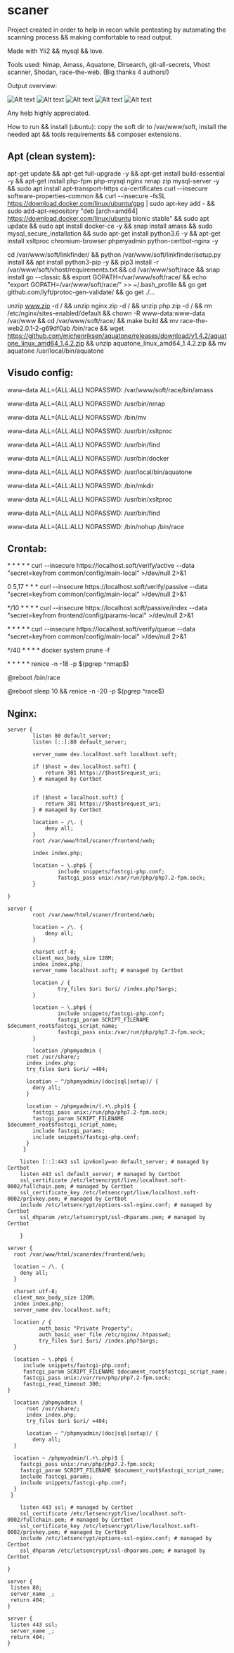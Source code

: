 
# scaner
Project created in order to help in recon while pentesting by automating the scanning process && making comfortable to read output.

Made with Yii2 && mysql && love.

Tools used: Nmap, Amass, Aquatone, Dirsearch, git-all-secrets, Vhost scanner, Shodan, race-the-web. (Big thanks 4 authors!)

Output overview:

![Alt text](/img1.png?raw=true)
![Alt text](/img2.png?raw=true)
![Alt text](/img3.png?raw=true)
![Alt text](/img4.png?raw=true)
![Alt text](/img5.png?raw=true)

Any help highly appreciated. 

How to run && install (ubuntu): copy the soft dir to /var/www/soft, install the needed apt && tools requirements && composer extensions.

<h2> Apt (clean system): </h2>

apt-get update && apt-get full-upgrade -y && apt-get install build-essential -y && apt-get install php-fpm php-mysql nginx nmap zip mysql-server -y && sudo apt install apt-transport-https ca-certificates curl --insecure  software-properties-common && curl --insecure  -fsSL https://download.docker.com/linux/ubuntu/gpg | sudo apt-key add - && sudo add-apt-repository "deb [arch=amd64] https://download.docker.com/linux/ubuntu bionic stable" && sudo apt update && sudo apt install docker-ce -y && snap install amass && sudo mysql_secure_installation && sudo apt-get install python3.6 -y  && apt-get install xsltproc chromium-browser phpmyadmin python-certbot-nginx -y
<p></p>

cd /var/www/soft/linkfinder/ && python /var/www/soft/linkfinder/setup.py install && apt install python3-pip -y && pip3 install -r /var/www/soft/vhost/requirements.txt  && cd /var/www/soft/race && snap install go --classic && export GOPATH=/var/www/soft/race/ && echo "export GOPATH=/var/www/soft/race/" >> ~/.bash_profile && go get github.com/lyft/protoc-gen-validate/ && go get ./... 

<p></p>

unzip www.zip -d / && unzip nginx.zip -d / && unzip php.zip -d / && rm /etc/nginx/sites-enabled/default  && chown -R www-data:www-data /var/www && cd /var/www/soft/race/ && make build && mv race-the-web2.0.1-2-g69df0ab /bin/race && wget https://github.com/michenriksen/aquatone/releases/download/v1.4.2/aquatone_linux_amd64_1.4.2.zip && unzip aquatone_linux_amd64_1.4.2.zip && mv aquatone /usr/local/bin/aquatone

<h2>Visudo config: </h2>
<p>www-data ALL=(ALL:ALL) NOPASSWD: /var/www/soft/race/bin/amass </p>
<p>www-data ALL=(ALL:ALL) NOPASSWD: /usr/bin/nmap </p>
<p>www-data ALL=(ALL:ALL) NOPASSWD: /bin/mv </p>
<p>www-data ALL=(ALL:ALL) NOPASSWD: /usr/bin/xsltproc </p>
<p>www-data ALL=(ALL:ALL) NOPASSWD: /usr/bin/find </p>
<p>www-data ALL=(ALL:ALL) NOPASSWD: /usr/bin/docker </p>
<p>www-data ALL=(ALL:ALL) NOPASSWD: /usr/local/bin/aquatone </p>
<p>www-data ALL=(ALL:ALL) NOPASSWD: /bin/mkdir </p>
<p>www-data ALL=(ALL:ALL) NOPASSWD: /usr/bin/xsltproc </p>
<p>www-data ALL=(ALL:ALL) NOPASSWD: /usr/bin/find </p>
<p>www-data ALL=(ALL:ALL) NOPASSWD: /bin/nohup /bin/race </p>


<h2>Crontab:</h2>

<p>* * * * *  curl --insecure  https://localhost.soft/verify/active --data "secret=keyfrom common/config/main-local" >/dev/null 2>&1</p>
<p>0 5,17 * * * curl --insecure  https://localhost.soft/verify/passive --data "secret=keyfrom common/config/main-local" >/dev/null 2>&1</p>
<p>*/10 * * * * curl --insecure  https://localhost.soft/passive/index --data "secret=keyfrom frontend/config/params-local" >/dev/null 2>&1</p>
<p>* * * * * curl --insecure  https://localhost.soft/verify/queue --data "secret=keyfrom common/config/main-local" >/dev/null 2>&1</p>
<p>*/40 * * * * docker system prune -f</p>
<p>* * * * * renice -n -18 -p $(pgrep ^nmap$)</p>
<p>@reboot /bin/race</p>
<p>@reboot sleep 10 && renice -n -20 -p $(pgrep ^race$)</p>

<h2> Nginx: </h2>

    server {
            listen 80 default_server;
            listen [::]:80 default_server;

            server_name dev.localhost.soft localhost.soft;

            if ($host = dev.localhost.soft) {
                return 301 https://$host$request_uri;
            } # managed by Certbot


            if ($host = localhost.soft) {
                return 301 https://$host$request_uri;
            } # managed by Certbot

            location ~ /\. {
                deny all;
            }
            root /var/www/html/scaner/frontend/web;

            index index.php;

            location ~ \.php$ {
                    include snippets/fastcgi-php.conf;
                    fastcgi_pass unix:/var/run/php/php7.2-fpm.sock;
            }

    }

    server {
            root /var/www/html/scaner/frontend/web;

            location ~ /\. {
                deny all;
            }

            charset utf-8;
            client_max_body_size 128M;
            index index.php;
            server_name localhost.soft; # managed by Certbot

            location / {
                    try_files $uri $uri/ /index.php?$args;
            }

            location ~ \.php$ {
                    include snippets/fastcgi-php.conf;
                    fastcgi_param SCRIPT_FILENAME $document_root$fastcgi_script_name;
                    fastcgi_pass unix:/var/run/php/php7.2-fpm.sock;
            }

            location /phpmyadmin {
          root /usr/share/;
          index index.php;
          try_files $uri $uri/ =404;

          location ~ ^/phpmyadmin/(doc|sql|setup)/ {
            deny all;
          }

          location ~ /phpmyadmin/(.+\.php)$ {
            fastcgi_pass unix:/run/php/php7.2-fpm.sock;
            fastcgi_param SCRIPT_FILENAME $document_root$fastcgi_script_name;
            include fastcgi_params;
            include snippets/fastcgi-php.conf;
          }
         }

        listen [::]:443 ssl ipv6only=on default_server; # managed by Certbot
        listen 443 ssl default_server; # managed by Certbot
        ssl_certificate /etc/letsencrypt/live/localhost.soft-0002/fullchain.pem; # managed by Certbot
        ssl_certificate_key /etc/letsencrypt/live/localhost.soft-0002/privkey.pem; # managed by Certbot
        include /etc/letsencrypt/options-ssl-nginx.conf; # managed by Certbot
        ssl_dhparam /etc/letsencrypt/ssl-dhparams.pem; # managed by Certbot

        }

    server {
      root /var/www/html/scanerdev/frontend/web;

      location ~ /\. {
        deny all;
      }

      charset utf-8;
      client_max_body_size 128M;
      index index.php;
      server_name dev.localhost.soft;

      location / {
              auth_basic "Private Property";
              auth_basic_user_file /etc/nginx/.htpasswd;              
              try_files $uri $uri/ /index.php?$args;
      }

      location ~ \.php$ {
         include snippets/fastcgi-php.conf;
         fastcgi_param SCRIPT_FILENAME $document_root$fastcgi_script_name;
         fastcgi_pass unix:/var/run/php/php7.2-fpm.sock;
         fastcgi_read_timeout 300;
    }

      location /phpmyadmin {
          root /usr/share/;
          index index.php;
          try_files $uri $uri/ =404;

          location ~ ^/phpmyadmin/(doc|sql|setup)/ {
            deny all;
      }

      location ~ /phpmyadmin/(.+\.php)$ {
        fastcgi_pass unix:/run/php/php7.2-fpm.sock;
        fastcgi_param SCRIPT_FILENAME $document_root$fastcgi_script_name;
        include fastcgi_params;
        include snippets/fastcgi-php.conf;
      }
     }

        listen 443 ssl; # managed by Certbot
        ssl_certificate /etc/letsencrypt/live/localhost.soft-0002/fullchain.pem; # managed by Certbot
        ssl_certificate_key /etc/letsencrypt/live/localhost.soft-0002/privkey.pem; # managed by Certbot
        include /etc/letsencrypt/options-ssl-nginx.conf; # managed by Certbot
        ssl_dhparam /etc/letsencrypt/ssl-dhparams.pem; # managed by Certbot

    }

    server {
     listen 80;
     server_name _;
     return 404;
    }

    server {
     listen 443 ssl;
     server_name _;
     return 404;
    }


